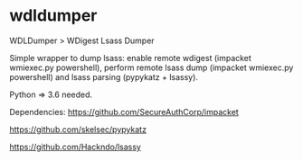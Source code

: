 # wdldumper

WDLDumper > WDigest Lsass Dumper

Simple wrapper to dump lsass: enable remote wdigest (impacket wmiexec.py powershell), perform remote lsass dump (impacket wmiexec.py powershell) and lsass parsing (pypykatz + lsassy).

Python => 3.6 needed.

Dependencies:
https://github.com/SecureAuthCorp/impacket

https://github.com/skelsec/pypykatz

https://github.com/Hackndo/lsassy
